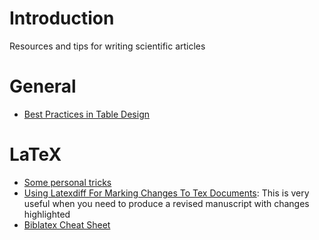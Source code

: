 # Introduction

Resources and tips for writing scientific articles

# General

- [Best Practices in Table Design](https://www.csescienceeditor.org/article/best-practices-in-table-design/)

# LaTeX

- [Some personal tricks](personal_tricks.md)
- [Using Latexdiff For Marking Changes To Tex Documents](https://www.overleaf.com/learn/latex/Articles/Using_Latexdiff_For_Marking_Changes_To_Tex_Documents): This is very useful when you need to produce a revised manuscript with changes highlighted
- [Biblatex Cheat Sheet](https://tug.ctan.org/info/biblatex-cheatsheet/biblatex-cheatsheet.pdf)
